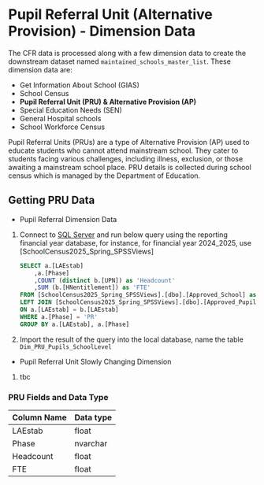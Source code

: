 # Pupil Referral Unit (Alternative Provision) - Dimension Data

The CFR data is processed along with a few dimension data to create the downstream dataset named `maintained_schools_master_list`. These dimension data are:

- Get Information About School (GIAS)
- School Census
- **Pupil Referral Unit (PRU) & Alternative Provision (AP)**
- Special Education Needs (SEN)
- General Hospital schools
- School Workforce Census

Pupil Referral Units (PRUs) are a type of Alternative Provision (AP) used to educate students who cannot attend mainstream school. They cater to students facing various challenges, including illness, exclusion, or those awaiting a mainstream school place. PRU details is collected during school census which is managed by the Department of Education.

## Getting PRU Data

- Pupil Referral Dimension Data

1. Connect to [SQL Server](https://educationgovuk.sharepoint.com/:w:/r/sites/DfEFinancialBenchmarking/_layouts/15/Doc.aspx?sourcedoc=%7BA47507F6-2C23-487A-98EC-0B6C75A7471A%7D&file=CFR%20source%20data%20access%20request.docx&action=default&mobileredirect=true) and run below query using the reporting financial year database, for instance, for financial year 2024_2025, use [SchoolCensus2025_Spring_SPSSViews]

    ```sql
    SELECT a.[LAEstab]  
        ,a.[Phase]
        ,COUNT (distinct b.[UPN]) as 'Headcount'
        ,SUM (b.[HNentitlement]) as 'FTE' 
    FROM [SchoolCensus2025_Spring_SPSSViews].[dbo].[Approved_School] as a  
    LEFT JOIN [SchoolCensus2025_Spring_SPSSViews].[dbo].[Approved_PupilOnRoll] as b
    ON a.[LAEstab] = b.[LAEstab] 
    WHERE a.[Phase] = 'PR' 
    GROUP BY a.[LAEstab], a.[Phase] 
    ```

2. Import the result of the query into the local database, name the table `Dim_PRU_Pupils_SchoolLevel`

- Pupil Referral Unit Slowly Changing Dimension

1. tbc

### PRU Fields and Data Type

| Column Name                       | Data type |
|-----------------------------------|-----------|
|LAEstab                            | float     |
|Phase                              | nvarchar  |
|Headcount                          | float     |
|FTE                                | float     |
